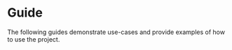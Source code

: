 # Guide

The following guides demonstrate use-cases and provide examples of how to use the project.
